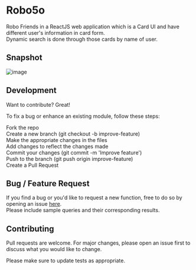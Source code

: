 # Robo5o
Robo Friends in a ReactJS web application which is a Card UI and have different user's information in card form.\
Dynamic search is done through those cards by name of user.

## Snapshot
![image](https://user-images.githubusercontent.com/56764533/85942578-b8a72600-b947-11ea-93be-dff506498b0e.png)

## Development
Want to contribute? Great!

To fix a bug or enhance an existing module, follow these steps:

Fork the repo\
Create a new branch (git checkout -b improve-feature)\
Make the appropriate changes in the files\
Add changes to reflect the changes made\
Commit your changes (git commit -m 'Improve feature')\
Push to the branch (git push origin improve-feature)\
Create a Pull Request

## Bug / Feature Request
If you find a bug or you'd like to request a new function, free to do so by opening an issue [here](https://github.com/ayush-020198/Robot5o/issues/new).\
Please include sample queries and their corresponding results.

## Contributing
Pull requests are welcome. For major changes, please open an issue first to discuss what you would like to change.

Please make sure to update tests as appropriate.
